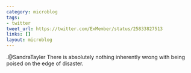 ```yaml
---
category: microblog
tags:
- twitter
tweet_url: https://twitter.com/ExMember/status/25833827513
links: []
layout: microblog
---
```

.@SandraTayler There is absolutely nothing inherently wrong with being poised on the edge of disaster.
